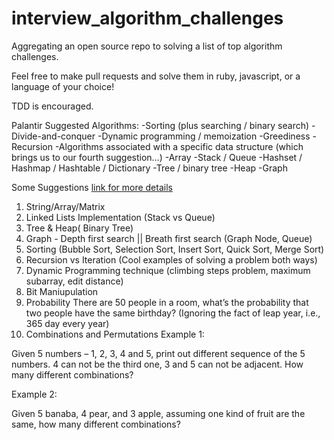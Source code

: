 interview_algorithm_challenges
==============================

Aggregating an open source repo to solving a list of top algorithm challenges.

Feel free to make pull requests and solve them in ruby, javascript, or a language of your choice!

TDD is encouraged.

Palantir Suggested Algorithms:
-Sorting (plus searching / binary search)
-Divide-and-conquer
-Dynamic programming / memoization
-Greediness
-Recursion
-Algorithms associated with a specific data structure (which brings us to our fourth suggestion…)
-Array
-Stack / Queue
-Hashset / Hashmap / Hashtable / Dictionary
-Tree / binary tree
-Heap
-Graph

Some Suggestions
[link for more details](http://www.programcreek.com/2012/11/top-10-algorithms-for-coding-interview/)

1. String/Array/Matrix
2. Linked Lists Implementation (Stack vs Queue)
3. Tree & Heap( Binary Tree)
4. Graph - Depth first search || Breath first search (Graph Node, Queue)
5. Sorting (Bubble Sort, Selection Sort, Insert Sort, Quick Sort, Merge Sort)
6. Recursion vs Iteration (Cool examples of solving a problem both ways)
7. Dynamic Programming technique (climbing steps problem, maximum subarray, edit distance)
8. Bit Maniupulation
9. Probability
 There are 50 people in a room, what’s the probability that two people have the same birthday? (Ignoring the fact of leap year, i.e., 365 day every year)
10. Combinations and Permutations
  Example 1:
  
  Given 5 numbers – 1, 2, 3, 4 and 5, print out different sequence of the 5 numbers. 4 can not be the third one, 3 and 5 can not be adjacent. How many different combinations?
  
  Example 2:
  
  Given 5 banaba, 4 pear, and 3 apple, assuming one kind of fruit are the same, how many different combinations?
